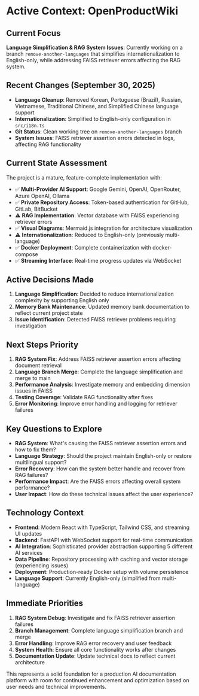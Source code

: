# Active Context: OpenProductWiki

## Current Focus
**Language Simplification & RAG System Issues**: Currently working on a branch `remove-another-languages` that simplifies internationalization to English-only, while addressing FAISS retriever errors affecting the RAG system.

## Recent Changes (September 30, 2025)
- **Language Cleanup**: Removed Korean, Portuguese (Brazil), Russian, Vietnamese, Traditional Chinese, and Simplified Chinese language support
- **Internationalization**: Simplified to English-only configuration in `src/i18n.ts`
- **Git Status**: Clean working tree on `remove-another-languages` branch
- **System Issues**: FAISS retriever assertion errors detected in logs, affecting RAG functionality

## Current State Assessment
The project is a mature, feature-complete implementation with:
- ✅ **Multi-Provider AI Support**: Google Gemini, OpenAI, OpenRouter, Azure OpenAI, Ollama
- ✅ **Private Repository Access**: Token-based authentication for GitHub, GitLab, BitBucket
- ⚠️ **RAG Implementation**: Vector database with FAISS experiencing retriever errors
- ✅ **Visual Diagrams**: Mermaid.js integration for architecture visualization
- ⚠️ **Internationalization**: Reduced to English-only (previously multi-language)
- ✅ **Docker Deployment**: Complete containerization with docker-compose
- ✅ **Streaming Interface**: Real-time progress updates via WebSocket

## Active Decisions Made
1. **Language Simplification**: Decided to reduce internationalization complexity by supporting English only
2. **Memory Bank Maintenance**: Updated memory bank documentation to reflect current project state
3. **Issue Identification**: Detected FAISS retriever problems requiring investigation

## Next Steps Priority
1. **RAG System Fix**: Address FAISS retriever assertion errors affecting document retrieval
2. **Language Branch Merge**: Complete the language simplification and merge to main
3. **Performance Analysis**: Investigate memory and embedding dimension issues in FAISS
4. **Testing Coverage**: Validate RAG functionality after fixes
5. **Error Monitoring**: Improve error handling and logging for retriever failures

## Key Questions to Explore
- **RAG System**: What's causing the FAISS retriever assertion errors and how to fix them?
- **Language Strategy**: Should the project maintain English-only or restore multilingual support?
- **Error Recovery**: How can the system better handle and recover from RAG failures?
- **Performance Impact**: Are the FAISS errors affecting overall system performance?
- **User Impact**: How do these technical issues affect the user experience?

## Technology Context
- **Frontend**: Modern React with TypeScript, Tailwind CSS, and streaming UI updates
- **Backend**: FastAPI with WebSocket support for real-time communication
- **AI Integration**: Sophisticated provider abstraction supporting 5 different AI services
- **Data Pipeline**: Repository processing with caching and vector storage (experiencing issues)
- **Deployment**: Production-ready Docker setup with volume persistence
- **Language Support**: Currently English-only (simplified from multi-language)

## Immediate Priorities
1. **RAG System Debug**: Investigate and fix FAISS retriever assertion failures
2. **Branch Management**: Complete language simplification branch and merge
3. **Error Handling**: Improve RAG error recovery and user feedback
4. **System Health**: Ensure all core functionality works after changes
5. **Documentation Update**: Update technical docs to reflect current architecture

This represents a solid foundation for a production AI documentation platform with room for continued enhancement and optimization based on user needs and technical improvements.